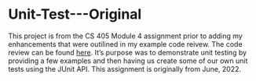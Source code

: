 # Unit-Test---Original
This project is from the CS 405 Module 4 assignment prior to adding my enhancements that were outilined in my example code reivew. The code review can be found [here](https://www.youtube.com/watch?v=Pwx_MJLvxNQ). It’s purpose was to demonstrate unit testing by providing a few examples and then having us create some of our own unit tests using the JUnit API. This assignment is originally from June, 2022.
